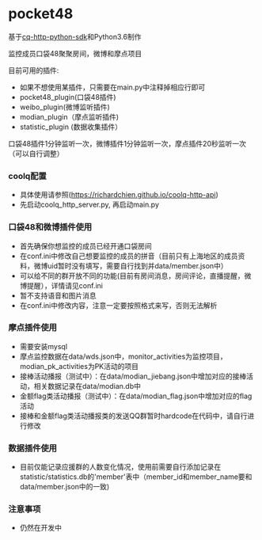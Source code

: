 # pocket48
基于[cq-http-python-sdk](https://github.com/richardchien/cqhttp-python-sdk)和Python3.6制作

监控成员口袋48聚聚房间，微博和摩点项目

目前可用的插件:
* 如果不想使用某插件，只需要在main.py中注释掉相应行即可
* pocket48_plugin(口袋48插件)
* weibo_plugin(微博监听插件)
* modian_plugin（摩点监听插件)
* statistic_plugin (数据收集插件）

口袋48插件1分钟监听一次，微博插件1分钟监听一次，摩点插件20秒监听一次（可以自行调整）

### coolq配置
* 具体使用请参照(https://richardchien.github.io/coolq-http-api)
* 先启动coolq_http_server.py, 再启动main.py
 

### 口袋48和微博插件使用
* 首先确保你想监控的成员已经开通口袋房间
* 在conf.ini中修改自己想要监控的成员的拼音（目前只有上海地区的成员资料，微博uid暂时没有填写，需要自行找到并data/member.json中）
* 可以给不同的群开放不同的功能(目前有房间消息，房间评论，直播提醒，微博提醒），详情请见conf.ini
* 暂不支持语音和图片消息
* 在conf.ini中修改内容，注意一定要按照格式来写，否则无法解析


### 摩点插件使用
* 需要安装mysql
* 摩点监控数据在data/wds.json中，monitor_activities为监控项目，modian_pk_activities为PK活动的项目
* 接棒活动播报（测试中）：在data/modian_jiebang.json中增加对应的接棒活动，相关数据记录在data/modian.db中
* 金额flag类活动播报（测试中）：在data/modian_flag.json中增加对应的flag活动
* 接棒和金额flag类活动播报类的发送QQ群暂时hardcode在代码中，请自行进行修改


### 数据插件使用
* 目前仅能记录应援群的人数变化情况，使用前需要自行添加记录在statistic/statistics.db的'member'表中（member_id和member_name要和data/member.json中的一致)


### 注意事项
* 仍然在开发中

